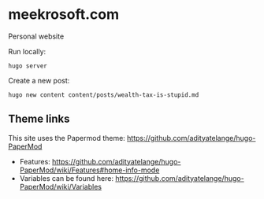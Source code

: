 # meekrosoft.com
Personal website

Run locally:
````
hugo server
````

Create a new post:
````
hugo new content content/posts/wealth-tax-is-stupid.md
````


## Theme links

This site uses the Papermod theme: https://github.com/adityatelange/hugo-PaperMod

- Features: https://github.com/adityatelange/hugo-PaperMod/wiki/Features#home-info-mode
- Variables can be found here: https://github.com/adityatelange/hugo-PaperMod/wiki/Variables